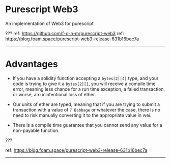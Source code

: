 # Purescript Web3

An implementation of Web3 for purescript

???
ref: https://github.com/f-o-a-m/purescript-web3
ref: https://blog.foam.space/purescript-web3-release-631b16bec7a

---
# Advantages

* If you have a solidity function accepting a ```bytes[2][4]``` type, and your code is trying to give it a ```bytes[2][]```, you will receive a compile time error, meaning less chance for a run time exception, a failed transaction, or worse, an unintentional loss of ether.

* Our units of ether are typed, meaning that if you are trying to submit a transaction with a value of ```7 Babbage``` or whatever the case, there is no need to risk manually converting it to the appropriate value in wei.

* There is a compile time guarantee that you cannot send any value for a non-payable function.

???

ref: https://blog.foam.space/purescript-web3-release-631b16bec7a

---
